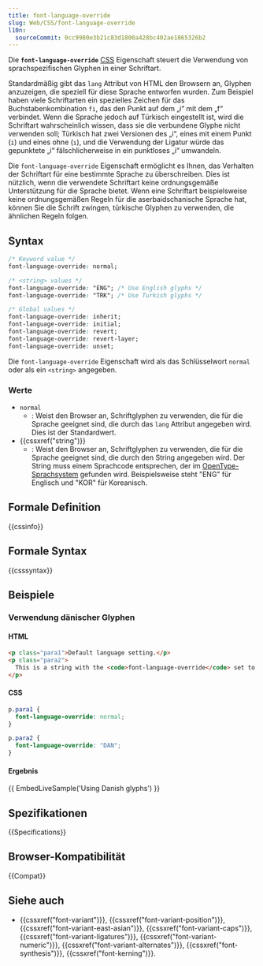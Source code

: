 ```yaml
---
title: font-language-override
slug: Web/CSS/font-language-override
l10n:
  sourceCommit: 0cc9980e3b21c83d1800a428bc402ae1865326b2
---
```


Die **`font-language-override`** [CSS](/de/docs/Web/CSS) Eigenschaft steuert die Verwendung von sprachspezifischen Glyphen in einer Schriftart.

Standardmäßig gibt das `lang` Attribut von HTML den Browsern an, Glyphen anzuzeigen, die speziell für diese Sprache entworfen wurden. Zum Beispiel haben viele Schriftarten ein spezielles Zeichen für das Buchstabenkombination `fi`, das den Punkt auf dem „i“ mit dem „f“ verbindet. Wenn die Sprache jedoch auf Türkisch eingestellt ist, wird die Schriftart wahrscheinlich wissen, dass sie die verbundene Glyphe nicht verwenden soll; Türkisch hat zwei Versionen des „i“, eines mit einem Punkt (`i`) und eines ohne (`ı`), und die Verwendung der Ligatur würde das gepunktete „i“ fälschlicherweise in ein punktloses „i“ umwandeln.

Die `font-language-override` Eigenschaft ermöglicht es Ihnen, das Verhalten der Schriftart für eine bestimmte Sprache zu überschreiben. Dies ist nützlich, wenn die verwendete Schriftart keine ordnungsgemäße Unterstützung für die Sprache bietet. Wenn eine Schriftart beispielsweise keine ordnungsgemäßen Regeln für die aserbaidschanische Sprache hat, können Sie die Schrift zwingen, türkische Glyphen zu verwenden, die ähnlichen Regeln folgen.

## Syntax

```css
/* Keyword value */
font-language-override: normal;

/* <string> values */
font-language-override: "ENG"; /* Use English glyphs */
font-language-override: "TRK"; /* Use Turkish glyphs */

/* Global values */
font-language-override: inherit;
font-language-override: initial;
font-language-override: revert;
font-language-override: revert-layer;
font-language-override: unset;
```

Die `font-language-override` Eigenschaft wird als das Schlüsselwort `normal` oder als ein `<string>` angegeben.

### Werte

- `normal`
  - : Weist den Browser an, Schriftglyphen zu verwenden, die für die Sprache geeignet sind, die durch das `lang` Attribut angegeben wird. Dies ist der Standardwert.
- {{cssxref("string")}}
  - : Weist den Browser an, Schriftglyphen zu verwenden, die für die Sprache geeignet sind, die durch den String angegeben wird. Der String muss einem Sprachcode entsprechen, der im [OpenType-Sprachsystem](https://learn.microsoft.com/en-us/typography/opentype/spec/languagetags) gefunden wird. Beispielsweise steht "ENG" für Englisch und "KOR" für Koreanisch.

## Formale Definition

{{cssinfo}}

## Formale Syntax

{{csssyntax}}

## Beispiele

### Verwendung dänischer Glyphen

#### HTML

```html
<p class="para1">Default language setting.</p>
<p class="para2">
  This is a string with the <code>font-language-override</code> set to Danish.
</p>
```

#### CSS

```css
p.para1 {
  font-language-override: normal;
}

p.para2 {
  font-language-override: "DAN";
}
```

#### Ergebnis

{{ EmbedLiveSample('Using Danish glyphs') }}

## Spezifikationen

{{Specifications}}

## Browser-Kompatibilität

{{Compat}}

## Siehe auch

- {{cssxref("font-variant")}}, {{cssxref("font-variant-position")}}, {{cssxref("font-variant-east-asian")}}, {{cssxref("font-variant-caps")}}, {{cssxref("font-variant-ligatures")}}, {{cssxref("font-variant-numeric")}}, {{cssxref("font-variant-alternates")}}, {{cssxref("font-synthesis")}}, {{cssxref("font-kerning")}}.
